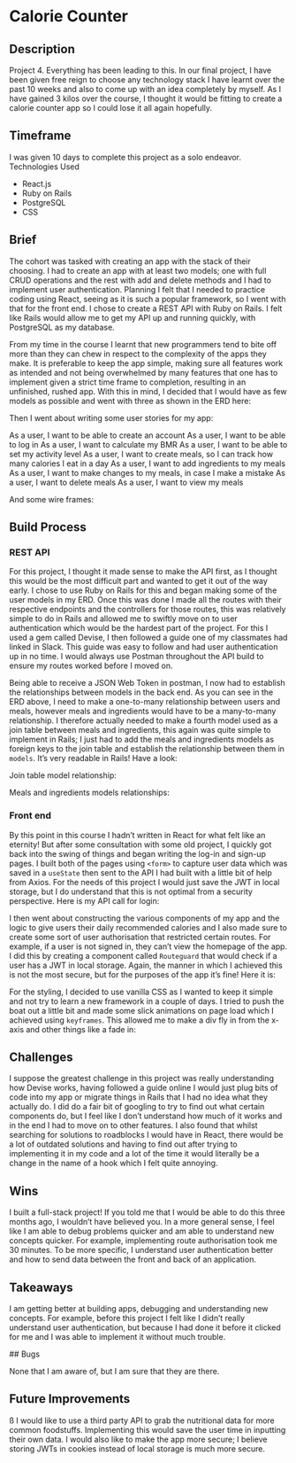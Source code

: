 # Calorie Counter

## Description

Project 4. Everything has been leading to this. In our final project, I have been given free reign to choose any technology stack I have learnt over the past 10 weeks and also to come up with an idea completely by myself. As I have gained 3 kilos over the course, I thought it would be fitting to create a calorie counter app so I could lose it all again hopefully.

## Timeframe

I was given 10 days to complete this project as a solo endeavor.
Technologies Used

- React.js
- Ruby on Rails
- PostgreSQL
- CSS

## Brief

The cohort was tasked with creating an app with the stack of their choosing. I had to create an app with at least two models; one with full CRUD operations and the rest with add and delete methods and I had to implement user authentication.
Planning
I felt that I needed to practice coding using React, seeing as it is such a popular framework, so I went with that for the front end. I chose to create a REST API with Ruby on Rails. I felt like Rails would allow me to get my API up and running quickly, with PostgreSQL as my database.

From my time in the course I learnt that new programmers tend to bite off more than they can chew in respect to the complexity of the apps they make. It is preferable to keep the app simple, making sure all features work as intended and not being overwhelmed by many features that one has to implement given a strict time frame to completion, resulting in an unfinished, rushed app. With this in mind, I decided that I would have as few models as possible and went with three as shown in the ERD here:

Then I went about writing some user stories for my app:

As a user, I want to be able to create an account
As a user, I want to be able to log in
As a user, I want to calculate my BMR
As a user, I want to be able to set my activity level
As a user, I want to create meals, so I can track how many calories I eat in a day
As a user, I want to add ingredients to my meals
As a user, I want to make changes to my meals, in case I make a mistake
As a user, I want to delete meals
As a user, I want to view my meals

And some wire frames:

## Build Process

### REST API

For this project, I thought it made sense to make the API first, as I thought this would be the most difficult part and wanted to get it out of the way early. I chose to use Ruby on Rails for this and began making some of the user models in my ERD. Once this was done I made all the routes with their respective endpoints and the controllers for those routes, this was relatively simple to do in Rails and allowed me to swiftly move on to user authentication which would be the hardest part of the project. For this I used a gem called Devise, I then followed a guide one of my classmates had linked in Slack. This guide was easy to follow and had user authentication up in no time. I would always use Postman throughout the API build to ensure my routes worked before I moved on.

Being able to receive a JSON Web Token in postman, I now had to establish the relationships between models in the back end. As you can see in the ERD above, I need to make a one-to-many relationship between users and meals, however meals and ingredients would have to be a many-to-many relationship. I therefore actually needed to make a fourth model used as a join table between meals and ingredients, this again was quite simple to implement in Rails; I just had to add the meals and ingredients models as foreign keys to the join table and establish the relationship between them in `models`. It’s very readable in Rails! Have a look:

Join table model relationship:

Meals and ingredients models relationships:

### Front end

By this point in this course I hadn’t written in React for what felt like an eternity! But after some consultation with some old project, I quickly got back into the swing of things and began writing the log-in and sign-up pages. I built both of the pages using `<form>` to capture user data which was saved in a `useState` then sent to the API I had built with a little bit of help from Axios. For the needs of this project I would just save the JWT in local storage, but I do understand that this is not optimal from a security perspective. Here is my API call for login:

I then went about constructing the various components of my app and the logic to give users their daily recommended calories and I also made sure to create some sort of user authorisation that restricted certain routes. For example, if a user is not signed in, they can’t view the homepage of the app. I did this by creating a component called `Routeguard` that would check if a user has a JWT in local storage. Again, the manner in which I achieved this is not the most secure, but for the purposes of the app it’s fine! Here it is:

For the styling, I decided to use vanilla CSS as I wanted to keep it simple and not try to learn a new framework in a couple of days. I tried to push the boat out a little bit and made some slick animations on page load which I achieved using `keyframes`. This allowed me to make a div fly in from the x-axis and other things like a fade in:

## Challenges

I suppose the greatest challenge in this project was really understanding how Devise works, having followed a guide online I would just plug bits of code into my app or migrate things in Rails that I had no idea what they actually do. I did do a fair bit of googling to try to find out what certain components do, but I feel like I don’t understand how much of it works and in the end I had to move on to other features. I also found that whilst searching for solutions to roadblocks I would have in React, there would be a lot of outdated solutions and having to find out after trying to implementing it in my code and a lot of the time it would literally be a change in the name of a hook which I felt quite annoying.

## Wins

I built a full-stack project! If you told me that I would be able to do this three months ago, I wouldn’t have believed you. In a more general sense, I feel like I am able to debug problems quicker and am able to understand new concepts quicker. For example, implementing route authorisation took me 30 minutes. To be more specific, I understand user authentication better and how to send data between the front and back of an application.

## Takeaways

I am getting better at building apps, debugging and understanding new concepts. For example, before this project I felt like I didn’t really understand user authentication, but because I had done it before it clicked for me and I was able to implement it without much trouble.

## Bugs

None that I am aware of, but I am sure that they are there.

## Future Improvements

ß
I would like to use a third party API to grab the nutritional data for more common foodstuffs. Implementing this would save the user time in inputting their own data. I would also like to make the app more secure; I believe storing JWTs in cookies instead of local storage is much more secure.
